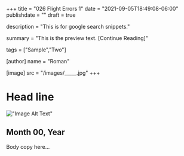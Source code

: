 +++
title = "026 Flight Errors 1"
date = "2021-09-05T18:49:08-06:00"
publishdate = ""
draft = true

description = "This is for google search snippets."

summary = "This is the preview text. [Continue Reading]"

tags = ["Sample","Two"]

[author]
    name = "Roman"

[image]
    src = "/images/_____.jpg"
+++

# Head line

!["Image Alt Text"](/images/image.jpg)

## Month 00, Year

Body copy here...